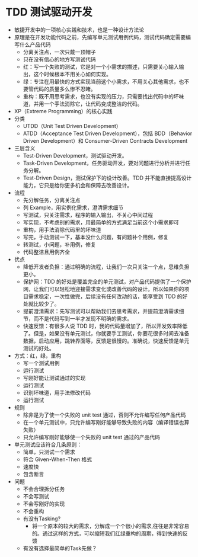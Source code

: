 # TDD 测试驱动开发

* 敏捷开发中的一项核心实践和技术，也是一种设计方法论
* 原理是在开发功能代码之前，先编写单元测试用例代码，测试代码确定需要编写什么产品代码
    - 分离关注点，一次只戴一顶帽子
    - 只在没有信心的地方写测试代码
    - 红：写一个失败的测试，它是对一个小需求的描述，只需要关心输入输出，这个时候根本不用关心如何实现。
    - 绿：专注在用最快的方式实现当前这个小需求，不用关心其他需求，也不要管代码的质量多么惨不忍睹。
    - 重构：既不用思考需求，也没有实现的压力，只需要找出代码中的坏味道，并用一个手法消除它，让代码变成整洁的代码。
* XP（Extreme Programming）的核心实践
* 分类
    - UTDD（Unit Test Driven Development）
    - ATDD（Acceptance Test Driven Development），包括 BDD（Behavior Driven Development）和 Consumer-Driven Contracts Development
* 三层含义
    - Test-Driven Development，测试驱动开发。
    - Task-Driven Development，任务驱动开发，要对问题进行分析并进行任务分解。
    - Test-Driven Design，测试保护下的设计改善。TDD 并不能直接提高设计能力，它只是给你更多机会和保障去改善设计。
* 流程
    - 先分解任务，分离关注点
    - 列 Example，用实例化需求，澄清需求细节
    - 写测试，只关注需求，程序的输入输出，不关心中间过程
    - 写实现，不考虑别的需求，用最简单的方式满足当前这个小需求即可
    - 重构，用手法消除代码里的坏味道
    - 写完，手动测试一下，基本没什么问题，有问题补个用例，修复
    - 转测试，小问题，补用例，修复
    - 代码整洁且用例齐全
* 优点
    - 降低开发者负担：通过明确的流程，让我们一次只关注一个点，思维负担更小。
    - 保护网：TDD 的好处是覆盖完全的单元测试，对产品代码提供了一个保护网，让我们可以轻松地迎接需求变化或改善代码的设计。所以如果你的项目需求稳定，一次性做完，后续没有任何改动的话，能享受到 TDD 的好处就比较少了。
    - 提前澄清需求：先写测试可以帮助我们去思考需求，并提前澄清需求细节，而不是代码写到一半才发现不明确的需求。
    - 快速反馈：有很多人说 TDD 时，我的代码量增加了，所以开发效率降低了。但是，如果没有单元测试，你就要手工测试，你要花很多时间去准备数据，启动应用，跳转界面等，反馈是很慢的。准确说，快速反馈是单元测试的好处。
* 方式：红，绿，重构
    - 写一个测试用例
    - 运行测试
    - 写刚好能让测试通过的实现
    - 运行测试
    - 识别坏味道，用手法修改代码
    - 运行测试
* 规则
    - 除非是为了使一个失败的 unit test 通过，否则不允许编写任何产品代码
    - 在一个单元测试中，只允许编写刚好能够导致失败的内容（编译错误也算失败）
    - 只允许编写刚好能够使一个失败的 unit test 通过的产品代码
* 单元测试应该符合几条原则：
    - 简单，只测试一个需求
    - 符合 Given-When-Then 格式
    - 速度快
    - 包含断言
* 问题
    - 不会合理拆分任务
    - 不会写测试
    - 不会写刚好的实现
    - 不会重构
    - 有没有Tasking?
        + 将一个原本的较大的需求，分解成一个个很小的需求,往往是非常容易的。通过这样的方式，可以缩短我们红绿重构的周期，得到快速的反馈
    - 有没有选择最简单的Task先做？
